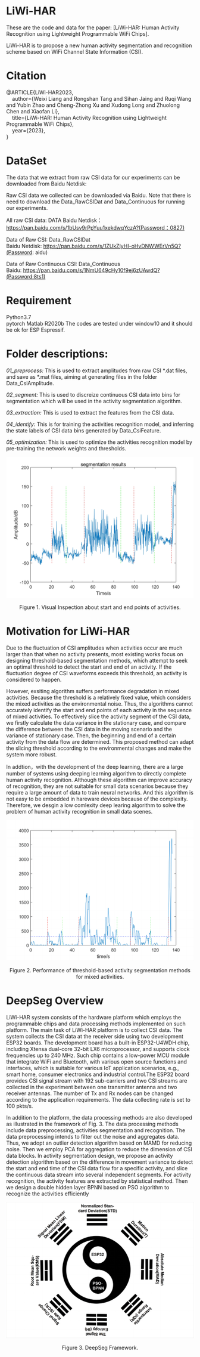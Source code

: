 # LiWi-HAR

These are the code and data for the paper: [LiWi-HAR: Human Activity Recognition using Lightweight Programmable WiFi Chips].

LiWi-HAR is to propose a new human activity segmentation and recognition scheme based on WiFi Channel State Information (CSI).


# Citation

@ARTICLE{LiWi-HAR2023,  
&nbsp; &nbsp; author={Weixi Liang and Rongshan Tang and Sihan Jaing and Ruqi Wang and Yubin Zhao and Cheng-Zhong Xu and Xudong Long and Zhuolong Chen and Xiaofan Li},  
&nbsp; &nbsp; title={LiWi-HAR: Human Activity Recognition using Lightweight Programmable WiFi Chips},  
&nbsp; &nbsp; year={2023},  
}


# DataSet

The data that we extract from raw CSI data for our experiments can be downloaded from Baidu Netdisk:

Raw CSI data we collected can be downloaded via Baidu. Note that there is need to download the Data_RawCSIDat and Data_Continuous for running our experiments.

All raw CSI data: DATA
Baidu Netdisk：https://pan.baidu.com/s/1bUsv9rPpYuu1xekdwqYczA?(Password：0827)

Data of Raw CSI: Data_RawCSIDat  
Baidu Netdisk: https://pan.baidu.com/s/1ZUkZlyHI-oHvDNWWErVn5Q?(Password: aidu)

Data of Raw Continuous CSI: Data_Continuous  
Baidu: https://pan.baidu.com/s/1NmU649cHy10f9ej6zUAwdQ?(Password:8ts1)


# Requirement
Python3.7  
pytorch 
Matlab R2020b
The codes are tested under window10 and it should be ok for ESP Espressif. 


# Folder descriptions:

*01_preprocess:*
This is used to extract amplitudes from raw CSI *.dat files, and save as *.mat files, aiming at generating files in the folder Data_CsiAmplitude. 

*02_segment:*
This is used to discreize continuous CSI data into bins for segmentation which will be used in the activity segmentation algorithm. 

*03_extraction:*
This is used to extract the features from the CSI data. 

*04_identify:*
This is for training the activities recognition model, and inferring the state labels of CSI data bins generated by Data_CsiFeature.

*05_optimization:*
This is used to optimize the activities recognition model by pre-training the network weights and thresholds.

![Figure](https://github.com/liangwxsysu/LiWi-HAR/blob/master/Visual_Activities_Segementaiotn.jpg)
<p align="center">Figure 1. Visual Inspection about start and end points of activities. </p>


# Motivation for LiWi-HAR
Due to the fluctuation of CSI amplitudes when activities occur are much larger than that when no activity presents, most existing works focus on designing threshold-based segmentation methods, which attempt to seek an optimal threshold to detect the start and end of an activity. If the fluctuation degree of CSI waveforms exceeds this threshold, an activity is considered to happen.

However, exsiting algorithm suffers performance degradation in mixed activities. Because the threshold is a relatively fixed value, which considers the mixed activities as the environmental noise. Thus, the algorithms cannot accurately identify the start and end points of each activity in the sequence of mixed activities. To effectively slice the activity segment of the CSI data, we firstly calculate the data variance in the stationary case, and compare the difference between the CSI data in the moving scenario and the variance of stationary case. Then, the beginning and end of a certain activity from the data flow are determined. This proposed method can adapt the slicing threshold according to the environmental changes and make the system more robust.

In addtion，with the development of the deep learning, there are a large number of systems using deeping learning algorithm to directly complete human activity recognition. Although these algorithm can improve accuracy of recognition, they are not suitable for small data scenarios because they require a large amount of data to train neural networks. And this algorithm is not easy to be embedded in hareware devices because of the complexity. Therefore, we desgin a low comlexity deep learing algorithm to solve the problem of human activity recognition in small data scenes.

![Figure](https://github.com/liangwxsysu/LiWi-HAR/blob/master/Visual_Segmentaion_Threshold.jpg)
<p align="center">Figure 2. Performance of threshold-based activity segmentation methods for mixed activities. </p>

# DeepSeg Overview
LiWi-HAR system consists of the hardware platform which employs the programmable chips and data processing methods implemented on such platform. The main task of LiWi-HAR platform is to collect CSI data. The system collects the CSI data at the receiver side using two development ESP32 boards. The development board has
a built-in ESP32-U4WDH chip, including Xtensa dual-core 32-bit LX6 microprocessor, and supports clock frequencies up to 240 MHz. Such chip contains a low-power MCU module that integrate WiFi and Bluetooth, with various open source functions and interfaces, which is suitable for various IoT application scenarios, e.g., smart home, consumer electronics and industrial control.The ESP32 board provides CSI signal stream with 192 sub-carriers and two CSI streams are collected in the experiment between one transmitter antenna and two receiver antennas. The number of Tx and Rx nodes can be changed according to the application requirements. The data collecting rate is set to 100 pkts/s.

In addition to the platform, the data processing methods are also developed as illustrated in the framework of Fig. 3. The data processing methods include data preprocessing, activities segmentation and recognition. The data preprocessing intends to filter out the noise and aggregates data. Thus, we adopt an outlier detection algorithm based on MAMD for reducing noise. Then we employ PCA for aggregation to reduce the dimension of CSI data blocks. In activity segmentation design, we propose an activity detection algorithm based on the difference in movement variance to detect the start and end time of the CSI data flow for a specific activity, and slice the continuous data stream into several independent segments. For activity recognition, the activity features are extracted by statistical method. Then we design a double hidden layer BPNN based on PSO algorithm to recognize the activities efficiently

![Figure](https://github.com/liangwxsysu/LiWi-HAR/blob/master/LiWiHAR_framework.jpg)
<p align="center">Figure 3. DeepSeg Framework. </p>




